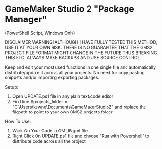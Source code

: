 # GameMaker Studio 2 "Package Manager"
(PowerShell Script, Windows Only)

DISCLAIMER WARNING! ALTHOUGH I HAVE FULLY TESTED THIS METHOD, USE IT AT YOUR OWN RISK. THERE IS NO GUARANTEE THAT THE GMS2 PROJECT FILE FORMAT MIGHT CHANGE IN THE FUTURE THUS BREAKING THIS ETC.
ALWAYS MAKE BACKUPS AND USE SOURCE CONTROL




Keep and edit your most used functions in one single file and automatically distribute/update it across all your projects.
No need for copy pasting snippets and/or importing exporting packages.




Setup:

1. Open UPDATE.ps1 file in any plain text/code editor
2. Find line $projects_folder = "C:\Users\kewne\Documents\GameMakerStudio2" and replace the filepath to point to your own GMS2 projects folder




How To Use:

1. Work On Your Code In GMLIB.gml file
2. Right Click On UPDATE.ps1 file and choose "Run with Powershell" to distribute code across all the project

